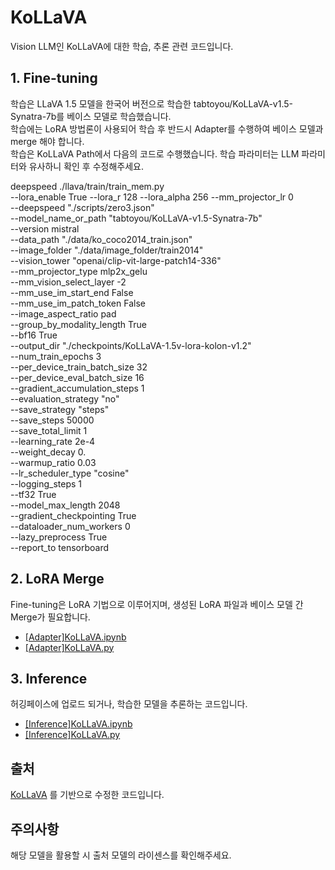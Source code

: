 # KoLLaVA
Vision LLM인 KoLLaVA에 대한 학습, 추론 관련 코드입니다.

## 1. Fine-tuning 
학습은 LLaVA 1.5 모델을 한국어 버전으로 학습한 tabtoyou/KoLLaVA-v1.5-Synatra-7b를 베이스 모델로 학습했습니다. \
학습에는 LoRA 방법론이 사용되어 학습 후 반드시 Adapter를 수행하여 베이스 모델과 merge 해야 합니다. \
학습은 KoLLaVA Path에서 다음의 코드로 수행했습니다. 학습 파라미터는 LLM 파라미터와 유사하니 확인 후 수정해주세요. 

deepspeed ./llava/train/train_mem.py \
    --lora_enable True --lora_r 128 --lora_alpha 256 --mm_projector_lr 0 \
    --deepspeed "./scripts/zero3.json" \
    --model_name_or_path "tabtoyou/KoLLaVA-v1.5-Synatra-7b" \
    --version mistral \
    --data_path "./data/ko_coco2014_train.json" \
    --image_folder "./data/image_folder/train2014" \
    --vision_tower "openai/clip-vit-large-patch14-336" \
    --mm_projector_type mlp2x_gelu \
    --mm_vision_select_layer -2 \
    --mm_use_im_start_end False \
    --mm_use_im_patch_token False \
    --image_aspect_ratio pad \
    --group_by_modality_length True \
    --bf16 True \
    --output_dir "./checkpoints/KoLLaVA-1.5v-lora-kolon-v1.2" \
    --num_train_epochs 3 \
    --per_device_train_batch_size 32 \
    --per_device_eval_batch_size 16 \
    --gradient_accumulation_steps 1 \
    --evaluation_strategy "no" \
    --save_strategy "steps" \
    --save_steps 50000 \
    --save_total_limit 1 \
    --learning_rate 2e-4 \
    --weight_decay 0. \
    --warmup_ratio 0.03 \
    --lr_scheduler_type "cosine" \
    --logging_steps 1 \
    --tf32 True \
    --model_max_length 2048 \
    --gradient_checkpointing True \
    --dataloader_num_workers 0 \
    --lazy_preprocess True \
    --report_to tensorboard 

## 2. LoRA Merge
Fine-tuning은 LoRA 기법으로 이루어지며, 생성된 LoRA 파일과 베이스 모델 간 Merge가 필요합니다.
- [[Adapter]KoLLaVA.ipynb](https://github.com/Kolon-Benit/KoLLaVA/blob/main/%5BAdapter%5DKoLLaVA.ipynb)
- [[Adapter]KoLLaVA.py](https://github.com/Kolon-Benit/KoLLaVA/blob/main/%5BAdapter%5DKoLLaVA.py)

## 3. Inference
허깅페이스에 업로드 되거나, 학습한 모델을 추론하는 코드입니다.
- [[Inference]KoLLaVA.ipynb](https://github.com/Kolon-Benit/KoLLaVA/blob/main/%5BInference%5DKoLLaVA.ipynb)
- [[Inference]KoLLaVA.py](https://github.com/Kolon-Benit/KoLLaVA/blob/main/%5BInference%5DKoLLaVA.py)
  
## 출처 
[KoLLaVA](https://github.com/tabtoyou/KoLLaVA.git) 를 기반으로 수정한 코드입니다.

## 주의사항
해당 모델을 활용할 시 출처 모델의 라이센스를 확인해주세요. 
